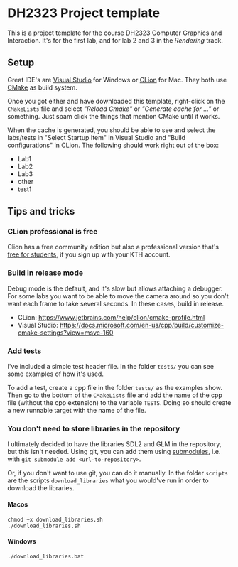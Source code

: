 # DH2323 Project template
This is a project template for the course DH2323 Computer Graphics and Interaction. It's for the first lab, and for lab 2 and 3 in the *Rendering* track.

## Setup

Great IDE's are [Visual Studio](https://visualstudio.microsoft.com/downloads/) for Windows or [CLion](https://www.jetbrains.com/clion/download/) for Mac. They both use [CMake](https://cmake.org/) as build system.

Once you got either and have downloaded this template, right-click on the `CMakeLists` file and select *"Reload Cmake"* or *"Generate cache for ..."* or something. Just spam click the things that mention CMake until it works.

When the cache is generated, you should be able to see and select the labs/tests in "Select Startup Item" in Visual Studio and "Build configurations" in CLion. The following should work right out of the box:

* Lab1
* Lab2
* Lab3
* other
* test1

## Tips and tricks

### CLion professional is free
Clion has a free community edition but also a professional version that's [free for students](https://www.jetbrains.com/community/education/#students), if you sign up with your KTH account.


### Build in release mode
Debug mode is the default, and it's slow but allows attaching a debugger. For some labs you want to be able to move the camera around so you don't want each frame to take several seconds. In these cases, build in release. 

* CLion: https://www.jetbrains.com/help/clion/cmake-profile.html
* Visual Studio: https://docs.microsoft.com/en-us/cpp/build/customize-cmake-settings?view=msvc-160


### Add tests
I've included a simple test header file. In the folder `tests/` you can see some examples of how it's used.

To add a test, create a cpp file in the folder `tests/` as the examples show. Then go to the bottom of the `CMakeLists` file and add the name of the cpp file (without the cpp extension) to the variable `TESTS`. Doing so should create a new runnable target with the name of the file. 


### You don't need to store libraries in the repository
I ultimately decided to have the libraries SDL2 and GLM in the repository, but this isn't needed. Using git, you can add them using [submodules](https://git-scm.com/book/en/v2/Git-Tools-Submodules), i.e. with `git submodule add <url-to-repository>`.

Or, if you don't want to use git, you can do it manually. In the folder `scripts` are the scripts `download_libraries` what you would've run in order to download the libraries.

#### Macos
    chmod +x download_libraries.sh
    ./download_libraries.sh

#### Windows
    ./download_libraries.bat